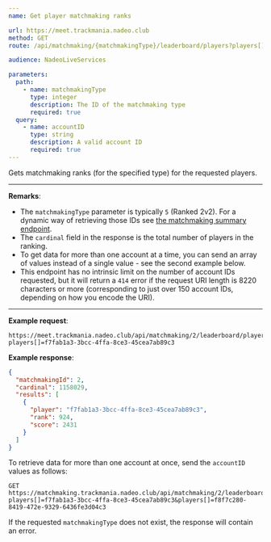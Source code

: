 ```yaml
---
name: Get player matchmaking ranks

url: https://meet.trackmania.nadeo.club
method: GET
route: /api/matchmaking/{matchmakingType}/leaderboard/players?players[]={accountID}

audience: NadeoLiveServices

parameters:
  path:
    - name: matchmakingType
      type: integer
      description: The ID of the matchmaking type
      required: true
  query:
    - name: accountID
      type: string
      description: A valid account ID
      required: true
---
```


Gets matchmaking ranks (for the specified type) for the requested players.

---

**Remarks**:

- The `matchmakingType` parameter is typically `5` (Ranked 2v2). For a dynamic way of retrieving those IDs see [the matchmaking summary endpoint](/meet/matchmaking/summary).
- The `cardinal` field in the response is the total number of players in the ranking.
- To get data for more than one account at a time, you can send an array of values instead of a single value - see the second example below.
- This endpoint has no intrinsic limit on the number of account IDs requested, but it will return a `414` error if the request URI length is 8220 characters or more (corresponding to just over 150 account IDs, depending on how you encode the URI).

---

**Example request**:

```plain
https://meet.trackmania.nadeo.club/api/matchmaking/2/leaderboard/players?players[]=f7fab1a3-3bcc-4ffa-8ce3-45cea7ab89c3
```

**Example response**:

```json
{
  "matchmakingId": 2,
  "cardinal": 1158029,
  "results": [
    {
      "player": "f7fab1a3-3bcc-4ffa-8ce3-45cea7ab89c3",
      "rank": 924,
      "score": 2431
    }
  ]
}
```

To retrieve data for more than one account at once, send the `accountID` values as follows:

```plain
GET https://matchmaking.trackmania.nadeo.club/api/matchmaking/2/leaderboard/players?players[]=f7fab1a3-3bcc-4ffa-8ce3-45cea7ab89c3&players[]=f8f7c280-8419-472e-9329-6436fe3d04c3
```

If the requested `matchmakingType` does not exist, the response will contain an error.
